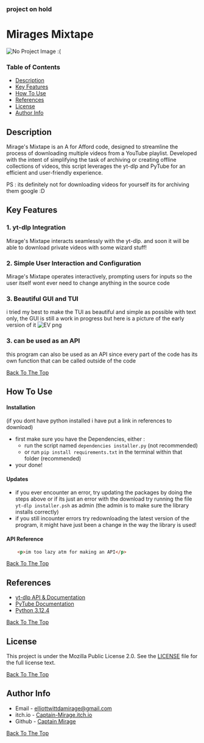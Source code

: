
### project on hold


# Mirages Mixtape

![No Project Image :(](project-image-url)


### Table of Contents

- [Description](#description)
- [Key Features](#key-features)
- [How To Use](#how-to-use)
- [References](#references)
- [License](#license)
- [Author Info](#author-info)


## Description

Mirage's Mixtape is an A for Afford code, designed to streamline the process of downloading multiple videos from a YouTube playlist. Developed with the intent of simplifying the task of archiving or creating offline collections of videos, this script leverages the yt-dlp and PyTube for an efficient and user-friendly experience.

PS : its definitely not for downloading videos for yourself its for archiving them google :D


## Key Features

### 1. yt-dlp Integration
Mirage's Mixtape interacts seamlessly with the yt-dlp. and soon it will be able to download private videos with some wizard stuff!

### 2. Simple User Interaction and Configuration
Mirage's Mixtape operates interactively, prompting users for inputs so the user itself wont ever need to change anything in the source code

### 3. Beautiful GUI and TUI
i tried my best to make the TUI as beautiful and simple as possible with text only, the GUI is still a work in progress but here is a picture of the early version of it
![EV png](https://github.com/user-attachments/assets/f69c7f45-2c7d-4cd9-928b-ff1f2b8f743b)

### 3. can be used as an API
this program can also be used as an API since every part of the code has its own function that can be called outside of the code

[Back To The Top](#mirages-mixtape)


## How To Use
#### Installation

(if you dont have python installed i have put a link in references to download)
- first make sure you have the Dependencies, either :
  - run the script named `dependencies installer.py` (not recommended)
  - or run `pip install requirements.txt` in the terminal within that folder (recommended)
- your done! 


#### Updates

- if you ever encounter an error, try updating the packages by doing the steps above or if its just an error with the download try running the file `yt-dlp installer.psh` as admin (the admin is to make sure the library installs correctly)
- if you still incounter errors try redownloading the latest version of the program, it might have just been a change in the way the library is used!


#### API Reference

```html
    <p>im too lazy atm for making an API</p>
```

[Back To The Top](#mirages-mixtape)


## References

- [yt-dlp API & Documentation](https://github.com/yt-dlp/yt-dlp)
- [PyTube Documentation](https://github.com/pytube/pytube)
- [Python 3.12.4](https://www.python.org/downloads/release/python-3124/)

[Back To The Top](#mirages-mixtape)


## License

This project is under the Mozilla Public License 2.0. See the [LICENSE](https://github.com/CaptainMirage/mirages-mixtape/blob/main/LICENSE) file for the full license text.

[Back To The Top](#mirages-mixtape)


## Author Info

- Email - elliottwittdamirage@gmail.com
- itch.io - [Captain-Mirage.itch.io](https://captain-mirage.itch.io/)
- Github - [Captain Mirage](https://github.com/CaptainMirage)

[Back To The Top](#mirages-mixtape)

